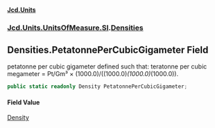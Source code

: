 #### [Jcd.Units](index 'index')
### [Jcd.Units.UnitsOfMeasure.SI](Jcd.Units.UnitsOfMeasure.SI 'Jcd.Units.UnitsOfMeasure.SI').[Densities](Densities 'Jcd.Units.UnitsOfMeasure.SI.Densities')

## Densities.PetatonnePerCubicGigameter Field

petatonne per cubic gigameter defined such that: teratonne per cubic megameter = Pt/Gm³ ×
(1000.0)/((1000.0)*(1000.0)*(1000.0)).

```csharp
public static readonly Density PetatonnePerCubicGigameter;
```

#### Field Value
[Density](Density 'Jcd.Units.UnitTypes.Density')